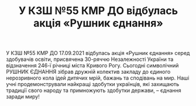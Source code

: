 ﻿---
title: У КЗШ №55 КМР ДО відбулась акція «Рушник єднання»
---

У КЗШ №55 КМР ДО 17.09.2021 відбулась акція «Рушник єднання» серед здобувачів освіти, присвячена 30-ряччю Незалежності України та відзначення 246-ї річниці міста Кривого Рогу. Сьогодні символічний РУШНИК ЄДНАННЯ зібрав дружній колектив закладу до єдиного нерозривного кола ідей дитячих мрій, бажань та сподівань на мир. Наші учні продемонстрували найкращі здобутки українців, які захищають традиції свого народу та примножують здобутки держави, – єднання заради миру!

<youtube id="fu7f2uz32a4" />

<slideshow />

